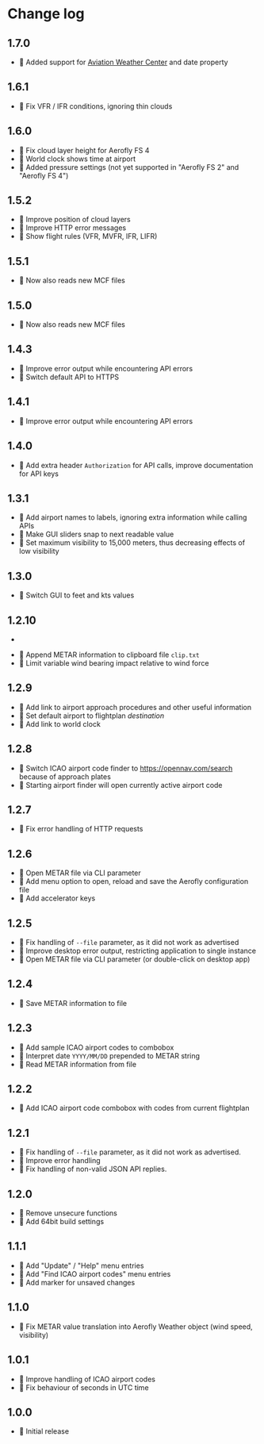 # Change log

## 1.7.0

-   🎁 Added support for [Aviation Weather Center](https://aviationweather.gov/) and date property

## 1.6.1

-   💊 Fix VFR / IFR conditions, ignoring thin clouds

## 1.6.0

-   💊 Fix cloud layer height for Aerofly FS 4
-   🎁 World clock shows time at airport
-   🎁 Added pressure settings (not yet supported in "Aerofly FS 2" and "Aerofly FS 4")

## 1.5.2

-   💊 Improve position of cloud layers
-   🎁 Improve HTTP error messages
-   🎁 Show flight rules (VFR, MVFR, IFR, LIFR)

## 1.5.1

-   💊 Now also reads new MCF files

## 1.5.0

-   💊 Now also reads new MCF files

## 1.4.3

-   🎁 Improve error output while encountering API errors
-   💊 Switch default API to HTTPS

## 1.4.1

-   🎁 Improve error output while encountering API errors

## 1.4.0

-   🎁 Add extra header `Authorization` for API calls, improve documentation for API keys

## 1.3.1

-   🎁 Add airport names to labels, ignoring extra information while calling APIs
-   🎁 Make GUI sliders snap to next readable value
-   💊 Set maximum visibility to 15,000 meters, thus decreasing effects of low visibility

## 1.3.0

-   🎁 Switch GUI to feet and kts values

## 1.2.10

-

*   🎁 Append METAR information to clipboard file `clip.txt`
*   💊 Limit variable wind bearing impact relative to wind force

## 1.2.9

-   🎁 Add link to airport approach procedures and other useful information
-   🎁 Set default airport to flightplan _destination_
-   🎁 Add link to world clock

## 1.2.8

-   🎁 Switch ICAO airport code finder to https://opennav.com/search because of approach plates
-   🎁 Starting airport finder will open currently active airport code

## 1.2.7

-   💊 Fix error handling of HTTP requests

## 1.2.6

-   🎁 Open METAR file via CLI parameter
-   🎁 Add menu option to open, reload and save the Aerofly configuration file
-   🎁 Add accelerator keys

## 1.2.5

-   💊 Fix handling of `--file` parameter, as it did not work as advertised
-   💊 Improve desktop error output, restricting application to single instance
-   🎁 Open METAR file via CLI parameter (or double-click on desktop app)

## 1.2.4

-   🎁 Save METAR information to file

## 1.2.3

-   🎁 Add sample ICAO airport codes to combobox
-   🎁 Interpret date `YYYY/MM/DD` prepended to METAR string
-   🎁 Read METAR information from file

## 1.2.2

-   🎁 Add ICAO airport code combobox with codes from current flightplan

## 1.2.1

-   💊 Fix handling of `--file` parameter, as it did not work as advertised.
-   💊 Improve error handling
-   💊 Fix handling of non-valid JSON API replies.

## 1.2.0

-   💊 Remove unsecure functions
-   🎁 Add 64bit build settings

## 1.1.1

-   🎁 Add "Update" / "Help" menu entries
-   🎁 Add "Find ICAO airport codes" menu entries
-   🎁 Add marker for unsaved changes

## 1.1.0

-   💊 Fix METAR value translation into Aerofly Weather object (wind speed, visibility)

## 1.0.1

-   💊 Improve handling of ICAO airport codes
-   💊 Fix behaviour of seconds in UTC time

## 1.0.0

-   🎁 Initial release
